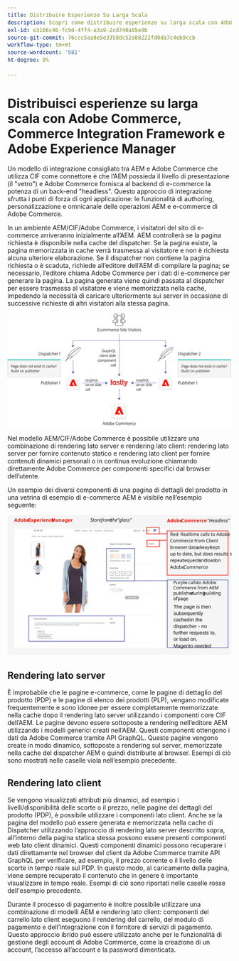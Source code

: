 ```yaml
---
title: Distribuire Esperienze Su Larga Scala
description: Scopri come distribuire esperienze su larga scala con Adobe Commerce e Adobe Experience Manager.
exl-id: e3166c46-fc9d-4ff4-a3a9-2cd740a95e9b
source-git-commit: 76ccc5aa8e5e3358dc52a88222fd0da7c4eb9ccb
workflow-type: tm+mt
source-wordcount: '581'
ht-degree: 0%

---
```


# Distribuisci esperienze su larga scala con Adobe Commerce, Commerce Integration Framework e Adobe Experience Manager

Un modello di integrazione consigliato tra AEM e Adobe Commerce che utilizza CIF come connettore è che l’AEM possieda il livello di presentazione (il &quot;vetro&quot;) e Adobe Commerce fornisca al backend di e-commerce la potenza di un back-end &quot;headless&quot;. Questo approccio di integrazione sfrutta i punti di forza di ogni applicazione: le funzionalità di authoring, personalizzazione e omnicanale delle operazioni AEM e e-commerce di Adobe Commerce.

In un ambiente AEM/CIF/Adobe Commerce, i visitatori del sito di e-commerce arriveranno inizialmente all’AEM. AEM controllerà se la pagina richiesta è disponibile nella cache del dispatcher. Se la pagina esiste, la pagina memorizzata in cache verrà trasmessa al visitatore e non è richiesta alcuna ulteriore elaborazione. Se il dispatcher non contiene la pagina richiesta o è scaduta, richiede all’editore dell’AEM di compilare la pagina; se necessario, l’editore chiama Adobe Commerce per i dati di e-commerce per generare la pagina. La pagina generata viene quindi passata al dispatcher per essere trasmessa al visitatore e viene memorizzata nella cache, impedendo la necessità di caricare ulteriormente sui server in occasione di successive richieste di altri visitatori alla stessa pagina.

![Diagramma di panoramica dell’architettura di Adobe Experience Manager e Adobe Commerce](../assets/commerce-at-scale/overview.png)

Nel modello AEM/CIF/Adobe Commerce è possibile utilizzare una combinazione di rendering lato server e rendering lato client: rendering lato server per fornire contenuto statico e rendering lato client per fornire contenuti dinamici personali o in continua evoluzione chiamando direttamente Adobe Commerce per componenti specifici dal browser dell’utente.

Un esempio dei diversi componenti di una pagina di dettagli del prodotto in una vetrina di esempio di e-commerce AEM è visibile nell’esempio seguente:

![Diagramma di panoramica dell’architettura di Adobe Experience Manager e Adobe Commerce](../assets/commerce-at-scale/product-details-page.svg)

## Rendering lato server

È improbabile che le pagine e-commerce, come le pagine di dettaglio del prodotto (PDP) e le pagine di elenco dei prodotti (PLP), vengano modificate frequentemente e sono idonee per essere completamente memorizzate nella cache dopo il rendering lato server utilizzando i componenti core CIF dell’AEM. Le pagine devono essere sottoposte a rendering nell’editore AEM utilizzando i modelli generici creati nell’AEM. Questi componenti ottengono i dati da Adobe Commerce tramite API GraphQL. Queste pagine vengono create in modo dinamico, sottoposte a rendering sul server, memorizzate nella cache del dispatcher AEM e quindi distribuite al browser. Esempi di ciò sono mostrati nelle caselle viola nell’esempio precedente.

## Rendering lato client

Se vengono visualizzati attributi più dinamici, ad esempio i livelli/disponibilità delle scorte o il prezzo, nelle pagine dei dettagli del prodotto (PDP), è possibile utilizzare i componenti lato client. Anche se la pagina del modello può essere generata e memorizzata nella cache di Dispatcher utilizzando l’approccio di rendering lato server descritto sopra, all’interno della pagina statica stessa possono essere presenti componenti web lato client dinamici. Questi componenti dinamici possono recuperare i dati direttamente nel browser del client da Adobe Commerce tramite API GraphQL per verificare, ad esempio, il prezzo corrente o il livello delle scorte in tempo reale sul PDP. In questo modo, al caricamento della pagina, viene sempre recuperato il contenuto che in genere è importante visualizzare in tempo reale. Esempi di ciò sono riportati nelle caselle rosse dell&#39;esempio precedente.

Durante il processo di pagamento è inoltre possibile utilizzare una combinazione di modelli AEM e rendering lato client: componenti del carrello lato client eseguono il rendering del carrello, del modulo di pagamento e dell’integrazione con il fornitore di servizi di pagamento. Questo approccio ibrido può essere utilizzato anche per le funzionalità di gestione degli account di Adobe Commerce, come la creazione di un account, l’accesso all’account e la password dimenticata.
